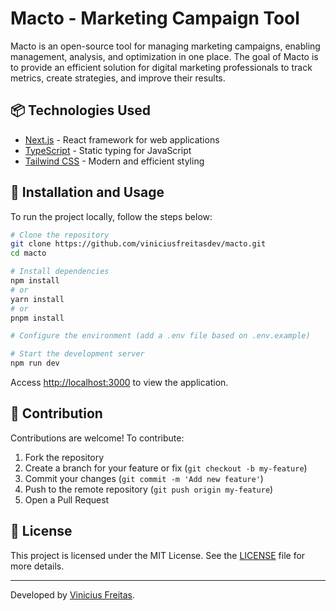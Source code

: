 # Macto - Marketing Campaign Tool

Macto is an open-source tool for managing marketing campaigns, enabling management, analysis, and optimization in one place. The goal of Macto is to provide an efficient solution for digital marketing professionals to track metrics, create strategies, and improve their results.

## 📦 Technologies Used

- [Next.js](https://nextjs.org) - React framework for web applications
- [TypeScript](https://www.typescriptlang.org) - Static typing for JavaScript
- [Tailwind CSS](https://tailwindcss.com) - Modern and efficient styling

## 📖 Installation and Usage

To run the project locally, follow the steps below:

```bash
# Clone the repository
git clone https://github.com/viniciusfreitasdev/macto.git
cd macto

# Install dependencies
npm install
# or
yarn install
# or
pnpm install

# Configure the environment (add a .env file based on .env.example)

# Start the development server
npm run dev
```

Access [http://localhost:3000](http://localhost:3000) to view the application.

## 🤝 Contribution

Contributions are welcome! To contribute:

1. Fork the repository
2. Create a branch for your feature or fix (`git checkout -b my-feature`)
3. Commit your changes (`git commit -m 'Add new feature'`)
4. Push to the remote repository (`git push origin my-feature`)
5. Open a Pull Request

## 📜 License

This project is licensed under the MIT License. See the [LICENSE](LICENSE) file for more details.

---

Developed by [Vinicius Freitas](https://github.com/viniciusfreitasdev/macto).
